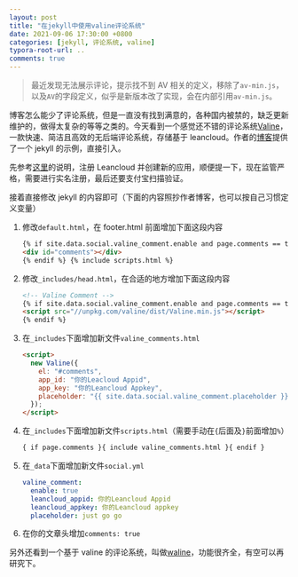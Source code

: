 ```yaml
---
layout: post
title: "在jekyll中使用valine评论系统"
date: 2021-09-06 17:30:00 +0800
categories: [jekyll, 评论系统, valine]
typora-root-url: ..
comments: true
---
```


> 最近发现无法展示评论，提示找不到 AV 相关的定义，移除了`av-min.js`，以及`AV`的字段定义，似乎是新版本改了实现，会在内部引用`av-min.js`。

博客怎么能少了评论系统，但是一直没有找到满意的，各种国内被禁的，缺乏更新维护的，做得太复杂的等等之类的。今天看到一个感觉还不错的评论系统[Valine](https://valine.js.org/)，一款快速、简洁且高效的无后端评论系统，存储基于 leancloud。作者的[博客](https://github.com/staticblog/staticblog.github.io)提供了一个 jekyll 的示例，直接引入。

先参考[这里](https://valine.js.org/quickstart.html#%E8%8E%B7%E5%8F%96APP-ID-%E5%92%8C-APP-Key)的说明，注册 Leancloud 并创建新的应用，顺便提一下，现在监管严格，需要进行实名注册，最后还要支付宝扫描验证。

接着直接修改 jekyll 的内容即可（下面的内容照抄作者博客，也可以按自己习惯定义变量）

1. 修改`default.html`，在 footer.html 前面增加下面这段内容

   ```html
   {% if site.data.social.valine_comment.enable and page.comments == true %}
   <div id="comments"></div>
   {% endif %} {% include scripts.html %}
   ```

2. 修改`_includes/head.html`，在合适的地方增加下面这段内容

   ```html
   <!-- Valine Comment -->
   {% if site.data.social.valine_comment.enable and page.comments == true %}
   <script src="//unpkg.com/valine/dist/Valine.min.js"></script>
   {% endif %}
   ```

3. 在`_includes`下面增加新文件`valine_comments.html`

   ```html
   <script>
     new Valine({
       el: "#comments",
       app_id: "你的Leacloud Appid",
       app_key: "你的Leancloud Appkey",
       placeholder: "{{ site.data.social.valine_comment.placeholder }}",
     });
   </script>
   ```

4. 在`_includes`下面增加新文件`scripts.html`（需要手动在`{`后面及`}`前面增加`%`）

   ```html
   { if page.comments }{ include valine_comments.html }{ endif }
   ```

5. 在`_data`下面增加新文件`social.yml`

   ```yaml
   valine_comment:
     enable: true
     leancloud_appid: 你的Leancloud Appid
     leancloud_appkey: 你的Leancloud appkey
     placeholder: just go go
   ```

6. 在你的文章头增加`comments: true`

另外还看到一个基于 valine 的评论系统，叫做[waline](https://github.com/walinejs/waline)，功能很齐全，有空可以再研究下。
